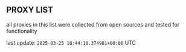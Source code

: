 ## PROXY LIST

all proxies in this list were collected from open sources and tested for functionality

last update: `2025-03-25 18:44:18.374981+00:00` UTC